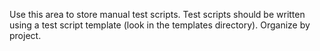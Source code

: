 Use this area to store manual test scripts.
Test scripts should be written using a test script template (look in the templates directory).
Organize by project.
